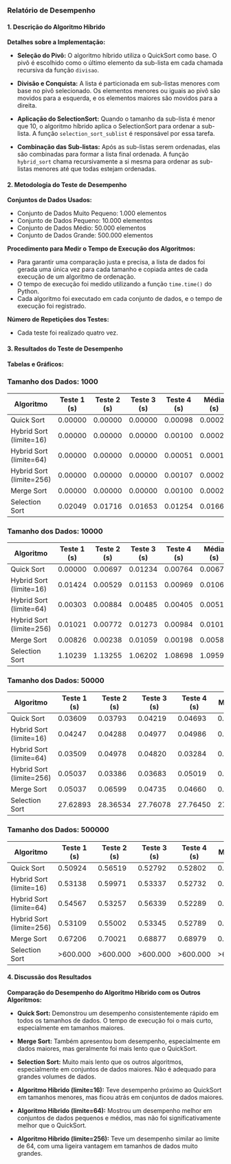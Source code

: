 ### Relatório de Desempenho

#### 1. Descrição do Algoritmo Híbrido

**Detalhes sobre a Implementação:**

- **Seleção do Pivô:** 
  O algoritmo híbrido utiliza o QuickSort como base. O pivô é escolhido como o último elemento da sub-lista em cada chamada recursiva da função `divisao`.

- **Divisão e Conquista:** 
  A lista é particionada em sub-listas menores com base no pivô selecionado. Os elementos menores ou iguais ao pivô são movidos para a esquerda, e os elementos maiores são movidos para a direita.

- **Aplicação do SelectionSort:** 
  Quando o tamanho da sub-lista é menor que 10, o algoritmo híbrido aplica o SelectionSort para ordenar a sub-lista. A função `selection_sort_sublist` é responsável por essa tarefa.

- **Combinação das Sub-listas:** 
  Após as sub-listas serem ordenadas, elas são combinadas para formar a lista final ordenada. A função `hybrid_sort` chama recursivamente a si mesma para ordenar as sub-listas menores até que todas estejam ordenadas.

#### 2. Metodologia do Teste de Desempenho

**Conjuntos de Dados Usados:**

- Conjunto de Dados Muito Pequeno: 1.000 elementos
- Conjunto de Dados Pequeno: 10.000 elementos
- Conjunto de Dados Médio: 50.000 elementos
- Conjunto de Dados Grande: 500.000 elementos

**Procedimento para Medir o Tempo de Execução dos Algoritmos:**

- Para garantir uma comparação justa e precisa, a lista de dados foi gerada uma única vez para cada tamanho e copiada antes de cada execução de um algoritmo de ordenação.
- O tempo de execução foi medido utilizando a função `time.time()` do Python.
- Cada algoritmo foi executado em cada conjunto de dados, e o tempo de execução foi registrado.

**Número de Repetições dos Testes:**

- Cada teste foi realizado quatro vez.

#### 3. Resultados do Teste de Desempenho

**Tabelas e Gráficos:**

### Tamanho dos Dados: 1000

| Algoritmo                | Teste 1 (s) | Teste 2 (s) | Teste 3 (s) | Teste 4 (s) | Média (s)    |
|--------------------------|-------------|-------------|-------------|-------------|--------------|
| Quick Sort               | 0.00000     | 0.00000     | 0.00000     | 0.00098     | 0.00025      |
| Hybrid Sort (limite=16)  | 0.00000     | 0.00000     | 0.00000     | 0.00100     | 0.00025      |
| Hybrid Sort (limite=64)  | 0.00000     | 0.00000     | 0.00000     | 0.00051     | 0.00013      |
| Hybrid Sort (limite=256) | 0.00000     | 0.00000     | 0.00000     | 0.00107     | 0.00027      |
| Merge Sort               | 0.00000     | 0.00000     | 0.00000     | 0.00100     | 0.00025      |
| Selection Sort           | 0.02049     | 0.01716     | 0.01653     | 0.01254     | 0.01668      |

### Tamanho dos Dados: 10000

| Algoritmo                | Teste 1 (s) | Teste 2 (s) | Teste 3 (s) | Teste 4 (s) | Média (s)    |
|--------------------------|-------------|-------------|-------------|-------------|--------------|
| Quick Sort               | 0.00000     | 0.00697     | 0.01234     | 0.00764     | 0.00674      |
| Hybrid Sort (limite=16)  | 0.01424     | 0.00529     | 0.01153     | 0.00969     | 0.01069      |
| Hybrid Sort (limite=64)  | 0.00303     | 0.00884     | 0.00485     | 0.00405     | 0.00519      |
| Hybrid Sort (limite=256) | 0.01021     | 0.00772     | 0.01273     | 0.00984     | 0.01013      |
| Merge Sort               | 0.00826     | 0.00238     | 0.01059     | 0.00198     | 0.00580      |
| Selection Sort           | 1.10239     | 1.13255     | 1.06202     | 1.08698     | 1.09599      |

### Tamanho dos Dados: 50000

| Algoritmo                | Teste 1 (s) | Teste 2 (s) | Teste 3 (s) | Teste 4 (s) | Média (s)    |
|--------------------------|-------------|-------------|-------------|-------------|--------------|
| Quick Sort               | 0.03609     | 0.03793     | 0.04219     | 0.04693     | 0.04029      |
| Hybrid Sort (limite=16)  | 0.04247     | 0.04288     | 0.04977     | 0.04986     | 0.04624      |
| Hybrid Sort (limite=64)  | 0.03509     | 0.04978     | 0.04820     | 0.03284     | 0.04198      |
| Hybrid Sort (limite=256) | 0.05037     | 0.03386     | 0.03683     | 0.05019     | 0.04281      |
| Merge Sort               | 0.05037     | 0.06599     | 0.04735     | 0.04660     | 0.05208      |
| Selection Sort           | 27.62893    | 28.36534    | 27.76078    | 27.76450    | 27.87989     |

### Tamanho dos Dados: 500000

| Algoritmo                | Teste 1 (s) | Teste 2 (s) | Teste 3 (s) | Teste 4 (s) | Média (s)    |
|--------------------------|-------------|-------------|-------------|-------------|--------------|
| Quick Sort               | 0.50924     | 0.56519     | 0.52792     | 0.52802     | 0.53209      |
| Hybrid Sort (limite=16)  | 0.53138     | 0.59971     | 0.53337     | 0.52732     | 0.54795      |
| Hybrid Sort (limite=64)  | 0.54567     | 0.53257     | 0.56339     | 0.52289     | 0.54163      |
| Hybrid Sort (limite=256) | 0.53109     | 0.55002     | 0.53345     | 0.52789     | 0.53511      |
| Merge Sort               | 0.67206     | 0.70021     | 0.68877     | 0.68979     | 0.68721      |
| Selection Sort           | >600.000    | >600.000    | >600.000    | >600.000    | >600.000     |

#### 4. Discussão dos Resultados

**Comparação do Desempenho do Algoritmo Híbrido com os Outros Algoritmos:**

- **Quick Sort:** Demonstrou um desempenho consistentemente rápido em todos os tamanhos de dados. O tempo de execução foi o mais curto, especialmente em tamanhos maiores.

- **Merge Sort:** Também apresentou bom desempenho, especialmente em dados maiores, mas geralmente foi mais lento que o QuickSort.

- **Selection Sort:** Muito mais lento que os outros algoritmos, especialmente em conjuntos de dados maiores. Não é adequado para grandes volumes de dados.

- **Algoritmo Híbrido (limite=16):** Teve desempenho próximo ao QuickSort em tamanhos menores, mas ficou atrás em conjuntos de dados maiores.

- **Algoritmo Híbrido (limite=64):** Mostrou um desempenho melhor em conjuntos de dados pequenos e médios, mas não foi significativamente melhor que o QuickSort.

- **Algoritmo Híbrido (limite=256):** Teve um desempenho similar ao limite de 64, com uma ligeira vantagem em tamanhos de dados muito grandes.
